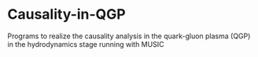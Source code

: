 # Causality-in-QGP
Programs to realize the causality analysis in the quark-gluon plasma (QGP) in the hydrodynamics stage running with MUSIC

